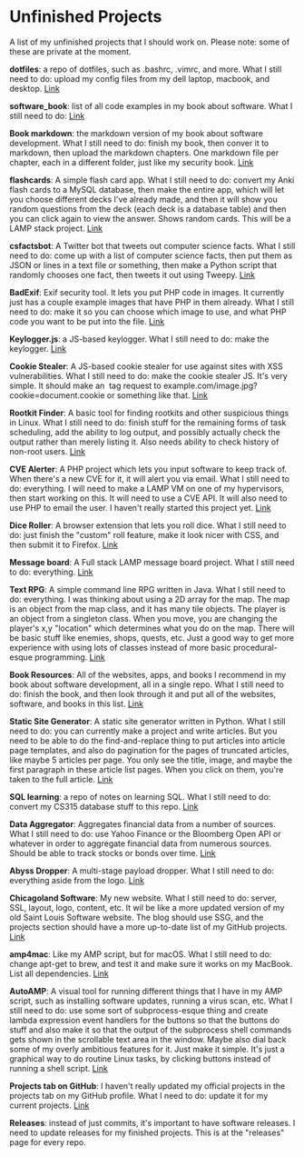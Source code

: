 # Unfinished Projects

A list of my unfinished projects that I should work on. Please note: some of these are private at the moment.

**dotfiles**: a repo of dotfiles, such as .bashrc, .vimrc, and more. What I still need to do: upload my config files from my dell laptop, macbook, and desktop. [Link](https://github.com/0x416c616e/dotfiles)

**software_book**: list of all code examples in my book about software. What I still need to do:  [Link](https://github.com/0x416c616e/software_book)

**Book markdown**: the markdown version of my book about software development. What I still need to do:  finish my book, then conver it to markdown, then upload the markdown chapters. One markdown file per chapter, each in a different folder, just like my security book. [Link](https://github.com/0x416c616e/book_markdown)

**flashcards**: A simple flash card app. What I still need to do: convert my Anki flash cards to a MySQL database, then make the entire app, which will let you choose different decks I've already made, and then it will show you random questions from the deck (each deck is a database table) and then you can click again to view the answer. Shows random cards. This will be a LAMP stack project. [Link](https://github.com/0x416c616e/flashcards)

**csfactsbot**: A Twitter bot that tweets out computer science facts. What I still need to do: come up with a list of computer science facts, then put them as JSON or lines in a text file or something, then make a Python script that randomly chooses one fact, then tweets it out using Tweepy.  [Link](https://github.com/0x416c616e/csfactsbot)

**BadExif**: Exif security tool. It lets you put PHP code in images. It currently just has a couple example images that have PHP in them already. What I still need to do: make it so you can choose which image to use, and what PHP code you want to be put into the file. [Link](https://github.com/0x416c616e/badexif)

**Keylogger.js**: a JS-based keylogger. What I still need to do: make the keylogger. [Link](https://github.com/0x416c616e/keyloggerjs)

**Cookie Stealer**: A JS-based cookie stealer for use against sites with XSS vulnerabilities. What I still need to do: make the cookie stealer JS. It's very simple. It should make an <img> tag request to example.com/image.jpg?cookie=document.cookie or something like that. [Link](https://github.com/0x416c616e/cookiestealer)

**Rootkit Finder**: A basic tool for finding rootkits and other suspicious things in Linux. What I still need to do: finish stuff for the remaining forms of task scheduling, add the ability to log output, and possibly actually check the output rather than merely listing it. Also needs ability to check history of non-root users. [Link](https://github.com/0x416c616e/rootkit_finder)

**CVE Alerter**: A PHP project which lets you input software to keep track of. When there's a new CVE for it, it will alert you via email. What I still need to do: everything. I will need to make a LAMP VM on one of my hypervisors, then start working on this. It will need to use a CVE API. It will also need to use PHP to email the user. I haven't really started this project yet. [Link](https://github.com/0x416c616e/CVE_Alerter)

**Dice Roller**: A browser extension that lets you roll dice. What I still need to do: just finish the "custom" roll feature, make it look nicer with CSS, and then submit it to Firefox. [Link](https://github.com/0x416c616e/dice_roller)

**Message board**: A Full stack LAMP message board project. What I still need to do: everything. [Link](https://github.com/0x416c616e/messageboard)

**Text RPG**: A simple command line RPG written in Java. What I still need to do: everything. I was thinking about using a 2D array for the map. The map is an object from the map class, and it has many tile objects. The player is an object from a singleton class. When you move, you are changing the player's x,y "location" which determines what you do on the map. There will be basic stuff like enemies, shops, quests, etc. Just a good way to get more experience with using lots of classes instead of more basic procedural-esque programming. [Link](https://github.com/0x416c616e/textrpg)

**Book Resources**: All of the websites, apps, and books I recommend in my book about software development, all in a single repo. What I still need to do: finish the book, and then look through it and put all of the websites, software, and books in this list. [Link](https://github.com/0x416c616e/book_resources)

**Static Site Generator**: A static site generator written in Python. What I still need to do: you can currently make a project and write articles. But you need to be able to do the find-and-replace thing to put articles into article page templates, and also do pagination for the pages of truncated articles, like maybe 5 articles per page. You only see the title, image, and maybe the first paragraph in these article list pages. When you click on them, you're taken to the full article.  [Link](https://github.com/0x416c616e/staticsitegenerator)

**SQL learning**: a repo of notes on learning SQL. What I still need to do: convert my CS315 database stuff to this repo. [Link](https://github.com/0x416c616e/sql_learning)

**Data Aggregator**: Aggregates financial data from a number of sources. What I still need to do: use Yahoo Finance or the Bloomberg Open API or whatever in order to aggregate financial data from numerous sources. Should be able to track stocks or bonds over time. [Link](https://github.com/0x416c616e/sfrdataaggregator)

**Abyss Dropper**: A multi-stage payload dropper. What I still need to do: everything aside from the logo. [Link](https://github.com/0x416c616e/abyssdropper)

**Chicagoland Software**: My new website. What I still need to do: server, SSL, layout, logo, content, etc. It wil be like a more updated version of my old Saint Louis Software website. The blog should use SSG, and the projects section should have a more up-to-date list of my GitHub projects. [Link](https://github.com/0x416c616e/chicagolandsoftware)

**amp4mac**: Like my AMP script, but for macOS. What I still need to do: change apt-get to brew, and test it and make sure it works on my MacBook. List all dependencies. [Link](https://github.com/0x416c616e/amp4mac)

**AutoAMP**: A visual tool for running different things that I have in my AMP script, such as installing software updates, running a virus scan, etc. What I still need to do: use some sort of subprocess-esque thing and create lambda expression event handlers for the buttons so that the buttons do stuff and also make it so that the output of the subprocess shell commands gets shown in the scrollable text area in the window. Maybe also dial back some of my overly ambitious features for it. Just make it simple. It's just a graphical way to do routine Linux tasks, by clicking buttons instead of running a shell script. [Link](https://github.com/0x416c616e/AutoAMP)

**Projects tab on GitHub**: I haven't really updated my official projects in the projects tab on my GitHub profile. What I need to do: update it for my current projects. [Link](https://github.com/0x416c616e?tab=projects)

**Releases**: instead of just commits, it's important to have software releases. I need to update releases for my finished projects. This is at the "releases" page for every repo.
